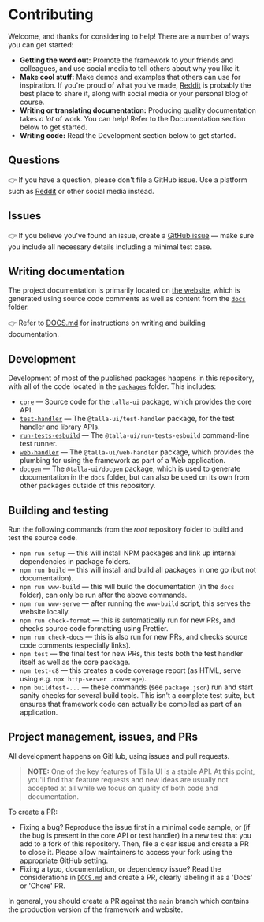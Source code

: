 # Contributing

Welcome, and thanks for considering to help! There are a number of ways you can get started:

- **Getting the word out:** Promote the framework to your friends and colleagues, and use social media to tell others about why you like it.
- **Make cool stuff:** Make demos and examples that others can use for inspiration. If you're proud of what you've made, [Reddit](https://www.reddit.com/r/talla_ui/) is probably the best place to share it, along with social media or your personal blog of course.
- **Writing or translating documentation:** Producing quality documentation takes _a lot_ of work. You can help! Refer to the Documentation section below to get started.
- **Writing code:** Read the Development section below to get started.

## Questions

👉 If you have a question, please don't file a GitHub issue. Use a platform such as [Reddit](https://www.reddit.com/r/talla_ui/) or other social media instead.

## Issues

👉 If you believe you've found an issue, create a [GitHub issue](https://github.com/talla-ui/talla-ui/issues) — make sure you include all necessary details including a minimal test case.

## Writing documentation

The project documentation is primarily located on [the website](https://talla-ui.dev), which is generated using source code comments as well as content from the [`docs`](./docs/) folder.

👉 Refer to [DOCS.md](./DOCS.md) for instructions on writing and building documentation.

## Development

Development of most of the published packages happens in this repository, with all of the code located in the [`packages`](./packages/) folder. This includes:

- [`core`](./packages/core/) — Source code for the `talla-ui` package, which provides the core API.
- [`test-handler`](./packages/test-handler/) — The `@talla-ui/test-handler` package, for the test handler and library APIs.
- [`run-tests-esbuild`](./packages/run-tests-esbuild/) — The `@talla-ui/run-tests-esbuild` command-line test runner.
- [`web-handler`](./packages/web-handler/) — The `@talla-ui/web-handler` package, which provides the plumbing for using the framework as part of a Web application.
- [`docgen`](./packages/docgen/) — The `@talla-ui/docgen` package, which is used to generate documentation in the `docs` folder, but can also be used on its own from other packages outside of this repository.

## Building and testing

Run the following commands from the _root_ repository folder to build and test the source code.

- `npm run setup` — this will install NPM packages and link up internal dependencies in package folders.
- `npm run build` — this will install and build all packages in one go (but not documentation).
- `npm run www-build` — this will build the documentation (in the `docs` folder), can only be run after the above commands.
- `npm run www-serve` — after running the `www-build` script, this serves the website locally.
- `npm run check-format` — this is automatically run for new PRs, and checks source code formatting using Prettier.
- `npm run check-docs` — this is also run for new PRs, and checks source code comments (especially links).
- `npm test` — the final test for new PRs, this tests both the test handler itself as well as the core package.
- `npm test-c8` — this creates a code coverage report (as HTML, serve using e.g. `npx http-server .coverage`).
- `npm buildtest-...` — these commands (see `package.json`) run and start sanity checks for several build tools. This isn't a complete test suite, but ensures that framework code can actually be compiled as part of an application.

## Project management, issues, and PRs

All development happens on GitHub, using issues and pull requests.

> **NOTE:** One of the key features of Tälla UI is a stable API. At this point, you'll find that feature requests and new ideas are usually not accepted at all while we focus on quality of both code and documentation.

To create a PR:

- Fixing a bug? Reproduce the issue first in a minimal code sample, or (if the bug is present in the core API or test handler) in a new test that you add to a fork of this repository. Then, file a clear issue and create a PR to close it. Please allow maintainers to access your fork using the appropriate GitHub setting.
- Fixing a typo, documentation, or dependency issue? Read the considerations in [`DOCS.md`](./DOCS.md) and create a PR, clearly labeling it as a 'Docs' or 'Chore' PR.

In general, you should create a PR against the `main` branch which contains the production version of the framework and website.
